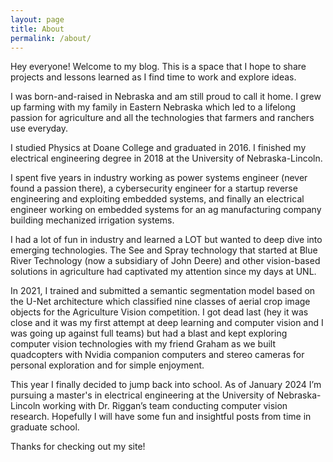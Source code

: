 ```yaml
---
layout: page
title: About
permalink: /about/
---
```


Hey everyone! Welcome to my blog. This is a space that I hope to share projects and lessons learned
as I find time to work and explore ideas.

I was born-and-raised in Nebraska and am still proud to call it home. I grew up farming with my
family in Eastern Nebraska which led to a lifelong passion for agriculture and all the technologies
that farmers and ranchers use everyday.

I studied Physics at Doane College and graduated in 2016. I finished my electrical engineering
degree in 2018 at the University of Nebraska-Lincoln.

I spent five years in industry working as power systems engineer (never found a passion there), a
cybersecurity engineer for a startup reverse engineering and exploiting embedded systems, and
finally an electrical engineer working on embedded systems for an ag manufacturing company building
mechanized irrigation systems.

I had a lot of fun in industry and learned a LOT but wanted to deep dive into emerging technologies.
The See and Spray technology that started at Blue River Technology (now a subsidiary of John Deere)
and other vision-based solutions in agriculture had captivated my attention since my days at UNL.

In 2021, I trained and submitted a semantic segmentation model based on the U-Net architecture which
classified nine classes of aerial crop image objects for the Agriculture Vision competition. I got
dead last (hey it was close and it was my first attempt at deep learning and computer vision 
and I was going up against full teams) but had a blast and kept exploring computer vision 
technologies with my friend Graham as we built quadcopters with Nvidia companion computers and
stereo cameras for personal exploration and for simple enjoyment.

This year I finally decided to jump back into school. As of January 2024 I’m pursuing a master's in
electrical engineering at the University of Nebraska-Lincoln working with Dr. Riggan’s team
conducting computer vision research. Hopefully I will have some fun and insightful posts from time
in graduate school.

Thanks for checking out my site!